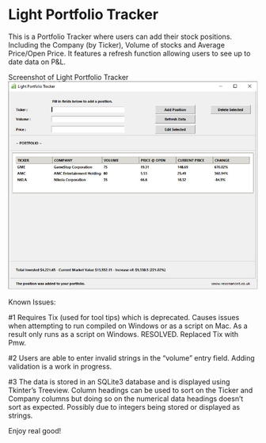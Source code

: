 # Light Portfolio Tracker

This is a Portfolio Tracker where users can add their stock positions. Including the Company (by Ticker), Volume of stocks and Average Price/Open Price. It features a refresh function allowing users to see up to date data on P&L.

Screenshot of Light Portfolio Tracker
![Screenshot](/snip.jpg?raw=true "Light Portfolio Tracker: Screenshot (Windows)")

Known Issues:

#1	Requires Tix (used for tool tips) which is deprecated. Causes issues when attempting to run compiled on Windows or as a script on Mac. As a result only runs as a script on Windows. RESOLVED. Replaced Tix with Pmw.

#2	Users are able to enter invalid strings in the “volume” entry field. Adding validation is a work in progress.

#3	The data is stored in an SQLite3 database and is displayed using Tkinter’s Treeview. Column headings can be used to sort on the Ticker and Company columns but doing so on the numerical data headings doesn’t sort as expected. Possibly due to integers being stored or displayed as strings.

Enjoy real good!
